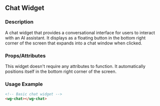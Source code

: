 ## Chat Widget

<wg-chat></wg-chat>

### Description

A chat widget that provides a conversational interface for users to interact with an AI assistant. It displays as a floating button in the bottom right corner of the screen that expands into a chat window when clicked.

### Props/Attributes

This widget doesn't require any attributes to function. It automatically positions itself in the bottom right corner of the screen.

### Usage Example

```html
<!-- Basic chat widget -->
<wg-chat></wg-chat>
```
